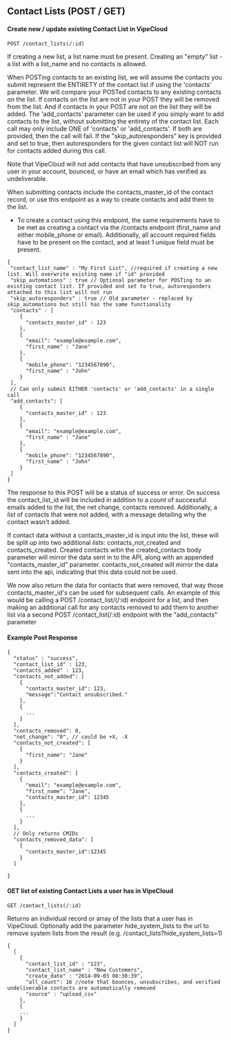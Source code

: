 Contact Lists (POST / GET)
-------------------------------------

#### Create new / update existing Contact List in VipeCloud
```
POST /contact_lists(/:id)
```
If creating a new list, a list name must be present. Creating an "empty" list - a list with a list_name and no contacts is allowed. 

When POSTing contacts to an existing list, we will assume the contacts you submit represent the ENTIRETY of the contact list if using the 'contacts' parameter. We will compare your POSTed contacts to any existing contacts on the list. If contacts on the list are not in your POST they will be removed from the list. And if contacts in your POST are not on the list they will be added. The 'add_contacts' parameter can be used if you simply want to add contacts to the list, without submitting the entirety of the contact list. Each call may only include ONE of 'contacts' or 'add_contacts'. If both are provided, then the call will fail. If the "skip_autoresponders" key is provided and set to true, then autoresponders for the given contact list will NOT run for contacts added during this call.

Note that VipeCloud will not add contacts that have unsubscribed from any user in your account, bounced, or have an email which has verified as undeliverable. 

When submitting contacts include the contacts_master_id of the contact record, or use this endpoint as a way to create contacts and add them to the list. 
- To create a contact using this endpoint, the same requirements have to be met as creating a contact via the /contacts endpoint (first_name and either mobile_phone or email). Additionally, all account required fields have to be present on the contact, and at least 1 unique field must be present.

```   
{ 
 "contact_list_name" : "My First List", //required if creating a new list. Will overwrite existing name if "id" provided
 "skip_automations" : true // Optional parameter for POSTing to an existing contact list. If provided and set to true, autoresponders attached to this list will not run
 "skip_autoresponders" : true // Old parameter - replaced by skip_automations but still has the same functionality
 "contacts" : [
    {
      "contacts_master_id" : 123
    },
    {
      "email": "example@example.com",
      "first_name" : "Jane"
    },
    {
      "mobile_phone": "1234567890",
      "first_name" : "John"
    }
 ],
 // Can only submit EITHER 'contacts' or 'add_contacts' in a single call
 "add_contacts": [
    {
      "contacts_master_id" : 123
    },
    {
      "email": "example@example.com",
      "first_name" : "Jane"
    },
    {
      "mobile_phone": "1234567890",
      "first_name" : "John"
    }
 ]
}
```
The response to this POST will be a status of success or error. On success the contact_list_id will be included in addition to a *count* of successful emails added to the list, the net change, contacts removed. Additionally, a *list* of contacts that were not added, with a message detailing why the contact wasn't added.

If contact data without a contacts_master_id is input into the list, these will be split up into two additional *lists*: contacts_not_created and contacts_created. Created contacts witin the created_contacts body parameter will mirror the data sent in to the API, along with an appended "contacts_master_id" parameter. contacts_not_created will mirror the data sent into the api, indicating that this data could not be used.

We now also return the data for contacts that were removed, that way those contacts_master_id's can be used for subsequent calls. An example of this would be calling a POST /contact_list/(/:id) endpoint for a list, and then making an additional call for any contacts removed to add them to another list via a second POST /contact_list(/:id) endpoint with the "add_contacts" parameter

#### Example Post Response 
```
{
  "status" : "success",
  "contact_list_id" : 123,
  "contacts_added" : 123,
  "contacts_not_added": [
    {
      "contacts_master_id": 123,
      "message":"Contact unsubscribed."
    },
    {
      ...
    }
  ],
  "contacts_removed": 0,
  "net_change": "0", // could be +X, -X
  "contacts_not_created": [
    {
      "first_name": "Jane"
    }
  ],
  "contacts_created": [
    {
      "email": "example@example.com",
      "first_name": "Jane",
      "contacts_master_id": 12345
    },
    {
      ...
    }
  ],
  // Only returns CMIDs
  "contacts_removed_data": [
    {
      "contacts_master_id":12345
    }
  ]

}
```

#### GET list of existing Contact Lists a user has in VipeCloud
```
GET /contact_lists(/:id)
```
Returns an individual record or array of the lists that a user has in VipeCloud. Optionally add the parameter hide_system_lists to the url to remove system lists from the result (e.g. /contact_lists?hide_system_lists=1)
```   
{ 
  [
    {  
      "contact_list_id" : "123",
      "contact_list_name" : "New Customers",  
      "create_date" : "2014-09-03 08:30:39",
      "all_count": 16 //note that bounces, unsubscribes, and verified undeliverable contacts are automatically removed
      "source" : "upload_csv"
    },
    {
    ...
    }
  ]
}
```
